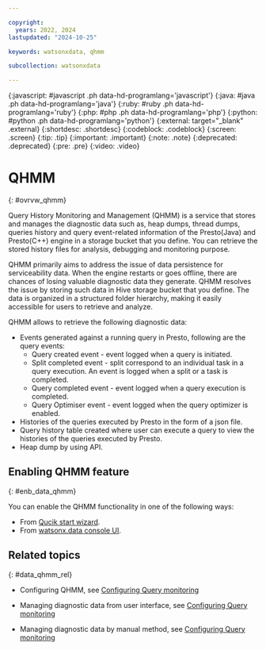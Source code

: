 ```yaml
---

copyright:
  years: 2022, 2024
lastupdated: "2024-10-25"

keywords: watsonxdata, qhmm

subcollection: watsonxdata

---
```


{:javascript: #javascript .ph data-hd-programlang='javascript'}
{:java: #java .ph data-hd-programlang='java'}
{:ruby: #ruby .ph data-hd-programlang='ruby'}
{:php: #php .ph data-hd-programlang='php'}
{:python: #python .ph data-hd-programlang='python'}
{:external: target="_blank" .external}
{:shortdesc: .shortdesc}
{:codeblock: .codeblock}
{:screen: .screen}
{:tip: .tip}
{:important: .important}
{:note: .note}
{:deprecated: .deprecated}
{:pre: .pre}
{:video: .video}

# QHMM
{: #ovrvw_qhmm}


Query History Monitoring and Management (QHMM) is a service that stores and manages the diagnostic data such as, heap dumps, thread dumps, queries history and query event-related information of the Presto(Java) and Presto(C++) engine in a storage bucket that you define. You can retrieve the stored history files for analysis, debugging and monitoring purpose.

QHMM primarily aims to address the issue of data persistence for serviceability data. When the engine restarts or goes offline, there are chances of losing valuable diagnostic data they generate. QHMM resolves the issue by storing such data in Hive storage bucket that you define. The data is organized in a structured folder hierarchy, making it easily accessible for users to retrieve and analyze.

QHMM allows to retrieve the following diagnostic data:
* Events generated against a running query in Presto, following are the query events:
    * Query created event - event logged when a query is initiated.
    * Split completed event - split correspond to an individual task in a query execution. An event is logged when a split or a task is completed.
    * Query completed event - event logged when a query execution is completed.
    * Query Optimiser event - event logged when the query optimizer is enabled.
* Histories of the queries executed by Presto in the form of a json file.
* Query history table created where user can execute a query to view the histories of the queries executed by Presto.
* Heap dump by using API.



## Enabling QHMM feature
{: #enb_data_qhmm}

You can enable the QHMM functionality in one of the following ways:

* From [Qucik start wizard](https://cloud.ibm.com/docs/watsonxdata?topic=watsonxdata-quick_start#qs_montr).
* From [watsonx.data console UI]((watsonxdata?topic=watsonxdata-qhmm)).

## Related topics
{: #data_qhmm_rel}

* Configuring QHMM, see [Configuring Query monitoring](watsonxdata?topic=watsonxdata-qhmm)

* Managing diagnostic data from user interface, see [Configuring Query monitoring](watsonxdata?topic=watsonxdata-ret_qhmm)

* Managing diagnostic data by manual method, see [Configuring Query monitoring](watsonxdata?topic=watsonxdata-mon_mng)
